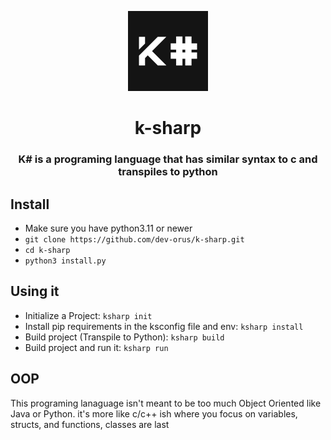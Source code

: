 <p align="center">
<img src="img/k-sharp.jpg" style="height: 128px">
</p>

<h1 align="center">k-sharp</h1>

<h3 align="center">K# is a programing language that has similar syntax to c and transpiles to python</h3>

## Install
- Make sure you have python3.11 or newer
- `git clone https://github.com/dev-orus/k-sharp.git`
- `cd k-sharp`
- `python3 install.py`

## Using it
- Initialize a Project: `ksharp init`
- Install pip requirements in the ksconfig file and env: `ksharp install`
- Build project (Transpile to Python): `ksharp build`
- Build project and run it: `ksharp run`

## OOP

This programing lanaguage isn't meant to be too much Object Oriented like Java or Python. it's more like c/c++ ish where you focus on variables, structs, and functions, classes are last

